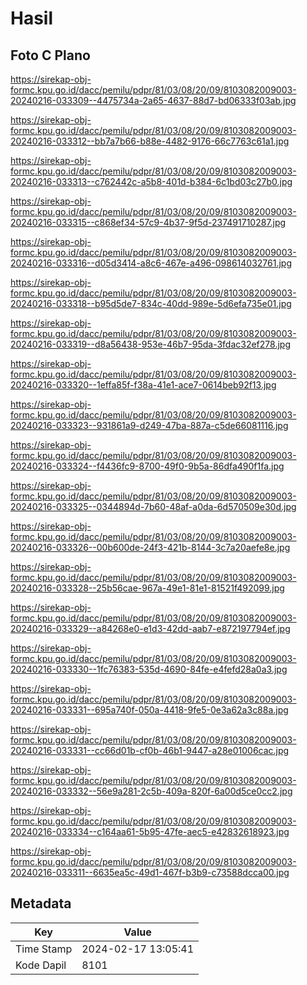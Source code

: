 # Hasil

## Foto C Plano

https://sirekap-obj-formc.kpu.go.id/dacc/pemilu/pdpr/81/03/08/20/09/8103082009003-20240216-033309--4475734a-2a65-4637-88d7-bd06333f03ab.jpg

https://sirekap-obj-formc.kpu.go.id/dacc/pemilu/pdpr/81/03/08/20/09/8103082009003-20240216-033312--bb7a7b66-b88e-4482-9176-66c7763c61a1.jpg

https://sirekap-obj-formc.kpu.go.id/dacc/pemilu/pdpr/81/03/08/20/09/8103082009003-20240216-033313--c762442c-a5b8-401d-b384-6c1bd03c27b0.jpg

https://sirekap-obj-formc.kpu.go.id/dacc/pemilu/pdpr/81/03/08/20/09/8103082009003-20240216-033315--c868ef34-57c9-4b37-9f5d-237491710287.jpg

https://sirekap-obj-formc.kpu.go.id/dacc/pemilu/pdpr/81/03/08/20/09/8103082009003-20240216-033316--d05d3414-a8c6-467e-a496-098614032761.jpg

https://sirekap-obj-formc.kpu.go.id/dacc/pemilu/pdpr/81/03/08/20/09/8103082009003-20240216-033318--b95d5de7-834c-40dd-989e-5d6efa735e01.jpg

https://sirekap-obj-formc.kpu.go.id/dacc/pemilu/pdpr/81/03/08/20/09/8103082009003-20240216-033319--d8a56438-953e-46b7-95da-3fdac32ef278.jpg

https://sirekap-obj-formc.kpu.go.id/dacc/pemilu/pdpr/81/03/08/20/09/8103082009003-20240216-033320--1effa85f-f38a-41e1-ace7-0614beb92f13.jpg

https://sirekap-obj-formc.kpu.go.id/dacc/pemilu/pdpr/81/03/08/20/09/8103082009003-20240216-033323--931861a9-d249-47ba-887a-c5de66081116.jpg

https://sirekap-obj-formc.kpu.go.id/dacc/pemilu/pdpr/81/03/08/20/09/8103082009003-20240216-033324--f4436fc9-8700-49f0-9b5a-86dfa490f1fa.jpg

https://sirekap-obj-formc.kpu.go.id/dacc/pemilu/pdpr/81/03/08/20/09/8103082009003-20240216-033325--0344894d-7b60-48af-a0da-6d570509e30d.jpg

https://sirekap-obj-formc.kpu.go.id/dacc/pemilu/pdpr/81/03/08/20/09/8103082009003-20240216-033326--00b600de-24f3-421b-8144-3c7a20aefe8e.jpg

https://sirekap-obj-formc.kpu.go.id/dacc/pemilu/pdpr/81/03/08/20/09/8103082009003-20240216-033328--25b56cae-967a-49e1-81e1-81521f492099.jpg

https://sirekap-obj-formc.kpu.go.id/dacc/pemilu/pdpr/81/03/08/20/09/8103082009003-20240216-033329--a84268e0-e1d3-42dd-aab7-e872197794ef.jpg

https://sirekap-obj-formc.kpu.go.id/dacc/pemilu/pdpr/81/03/08/20/09/8103082009003-20240216-033330--1fc76383-535d-4690-84fe-e4fefd28a0a3.jpg

https://sirekap-obj-formc.kpu.go.id/dacc/pemilu/pdpr/81/03/08/20/09/8103082009003-20240216-033331--695a740f-050a-4418-9fe5-0e3a62a3c88a.jpg

https://sirekap-obj-formc.kpu.go.id/dacc/pemilu/pdpr/81/03/08/20/09/8103082009003-20240216-033331--cc66d01b-cf0b-46b1-9447-a28e01006cac.jpg

https://sirekap-obj-formc.kpu.go.id/dacc/pemilu/pdpr/81/03/08/20/09/8103082009003-20240216-033332--56e9a281-2c5b-409a-820f-6a00d5ce0cc2.jpg

https://sirekap-obj-formc.kpu.go.id/dacc/pemilu/pdpr/81/03/08/20/09/8103082009003-20240216-033334--c164aa61-5b95-47fe-aec5-e42832618923.jpg

https://sirekap-obj-formc.kpu.go.id/dacc/pemilu/pdpr/81/03/08/20/09/8103082009003-20240216-033311--6635ea5c-49d1-467f-b3b9-c73588dcca00.jpg


## Metadata

| Key        | Value               |
| ---------- | ------------------- |
| Time Stamp | 2024-02-17 13:05:41 |
| Kode Dapil | 8101                |



